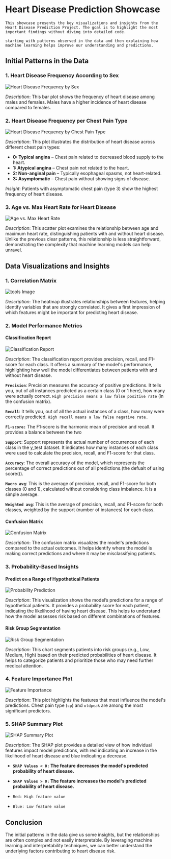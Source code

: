 # Heart Disease Prediction Showcase

``` {important}
This showcase presents the key visualizations and insights from the Heart Disease Prediction Project. The goal is to highlight the most important findings without diving into detailed code.

starting with patterns observed in the data and then explaining how machine learning helps improve our understanding and predictions.
```

## Initial Patterns in the Data

### 1. Heart Disease Frequency According to Sex
![Heart Disease Frequency by Sex](../images/sex.png)

*Description*: This bar plot shows the frequency of heart disease among males and females. Males have a higher incidence of heart disease compared to females.

### 2. Heart Disease Frequency per Chest Pain Type
![Heart Disease Frequency by Chest Pain Type](../images/cp.png)

*Description*: This plot illustrates the distribution of heart disease across different chest pain types:
- **0: Typical angina** – Chest pain related to decreased blood supply to the heart.
- **1: Atypical angina** – Chest pain not related to the heart.
- **2: Non-anginal pain** – Typically esophageal spasms, not heart-related.
- **3: Asymptomatic** – Chest pain without showing signs of disease.
  
*Insight*: Patients with asymptomatic chest pain (type 3) show the highest frequency of heart disease.

### 3. Age vs. Max Heart Rate for Heart Disease
![Age vs. Max Heart Rate](../images/age-hr.png)

*Description*: This scatter plot examines the relationship between age and maximum heart rate, distinguishing patients with and without heart disease. Unlike the previous clear patterns, this relationship is less straightforward, demonstrating the complexity that machine learning models can help unravel.

## Data Visualizations and Insights

### 1. Correlation Matrix
![tools Image](../images/cor.png)

*Description*: The heatmap illustrates relationships between features, helping identify variables that are strongly correlated. It gives a first impression of which features might be important for predicting heart disease.

### 2. Model Performance Metrics

#### Classification Report
![Classification Report](../images/classification-report.png)

*Description*: The classification report provides precision, recall, and F1-score for each class. It offers a summary of the model's performance, highlighting how well the model differentiates between patients with and without heart disease.

**`Precision`**: Precision measures the accuracy of positive predictions. It tells you, out of all instances predicted as a certain class (0 or 1 here), how many were actually correct. `High precision means a low false positive rate` (in the confusion matrix).

**`Recall`**: It tells you, out of all the actual instances of a class, how many were correctly predicted. `High recall means a low false negative rate.`

**`F1-score:`** The F1-score is the harmonic mean of precision and recall. It provides a balance between the two

**`Support`**: Support represents the actual number of occurrences of each class in the y_test dataset. It indicates how many instances of each class were used to calculate the precision, recall, and F1-score for that class.

**`Accuracy`**: The overall accuracy of the model, which represents the percentage of correct predictions out of all predictions.(the defualt of using score()).

**`Macro avg`**: This is the average of precision, recall, and F1-score for both classes (0 and 1), calculated without considering class imbalance. It is a simple average.

**`Weighted avg`**: This is the average of precision, recall, and F1-score for both classes, weighted by the support (number of instances) for each class.

#### Confusion Matrix
![Confusion Matrix](../images/con-matrix.png)

*Description*: The confusion matrix visualizes the model's predictions compared to the actual outcomes. It helps identify where the model is making correct predictions and where it may be misclassifying patients.

### 3. Probability-Based Insights

#### Predict on a Range of Hypothetical Patients
![Probability Prediction](../images/prob.png)

*Description*: This visualization shows the model’s predictions for a range of hypothetical patients. It provides a probability score for each patient, indicating the likelihood of having heart disease. This helps to understand how the model assesses risk based on different combinations of features.

#### Risk Group Segmentation
![Risk Group Segmentation](../images/prob2.png)

*Description*: This chart segments patients into risk groups (e.g., Low, Medium, High) based on their predicted probabilities of heart disease. It helps to categorize patients and prioritize those who may need further medical attention.

### 4. Feature Importance Plot
![Feature Importance](../images/feature-importence.png)

*Description*: This plot highlights the features that most influence the model's predictions. Chest pain type (`cp`) and `oldpeak` are among the most significant predictors.

### 5. SHAP Summary Plot
![SHAP Summary Plot](../images/shap.png)

*Description*: The SHAP plot provides a detailed view of how individual features impact model predictions, with red indicating an increase in the likelihood of heart disease and blue indicating a decrease.

* **`SHAP Values < 0:` The feature decreases the model's predicted probability of heart disease.**
* **`SHAP Values > 0:` The feature increases the model's predicted probability of heart disease.**

* `Red: High feature value`
* `Blue: Low feature value`

## Conclusion
The initial patterns in the data give us some insights, but the relationships are often complex and not easily interpretable. By leveraging machine learning and interpretability techniques, we can better understand the underlying factors contributing to heart disease risk.

```{tableofcontents}
```
